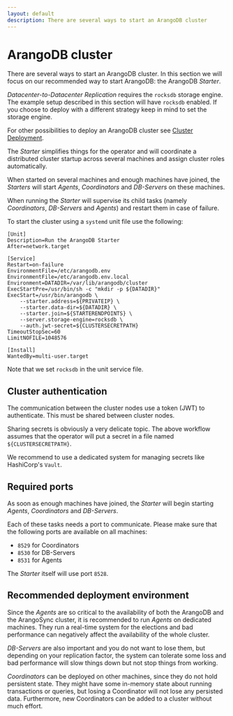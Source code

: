 ```yaml
---
layout: default
description: There are several ways to start an ArangoDB cluster
---
```

# ArangoDB cluster

There are several ways to start an ArangoDB cluster. In this section we will focus
on our recommended way to start ArangoDB: the ArangoDB _Starter_.

_Datacenter-to-Datacenter Replication_ requires the `rocksdb` storage engine. The
example setup described in this section will have `rocksdb` enabled. If you choose
to deploy with a different strategy keep in mind to set the storage engine.

For other possibilities to deploy an ArangoDB cluster see
[Cluster Deployment](deployment-cluster.html).

The _Starter_ simplifies things for the operator and will coordinate a distributed
cluster startup across several machines and assign cluster roles automatically.

When started on several machines and enough machines have joined, the _Starters_
will start _Agents_, _Coordinators_ and _DB-Servers_ on these machines.

When running the _Starter_ will supervise its child tasks (namely _Coordinators_,
_DB-Servers_ and _Agents_) and restart them in case of failure.

To start the cluster using a `systemd` unit file use the following:

```text
[Unit]
Description=Run the ArangoDB Starter
After=network.target

[Service]
Restart=on-failure
EnvironmentFile=/etc/arangodb.env
EnvironmentFile=/etc/arangodb.env.local
Environment=DATADIR=/var/lib/arangodb/cluster
ExecStartPre=/usr/bin/sh -c "mkdir -p ${DATADIR}"
ExecStart=/usr/bin/arangodb \
    --starter.address=${PRIVATEIP} \
    --starter.data-dir=${DATADIR} \
    --starter.join=${STARTERENDPOINTS} \
    --server.storage-engine=rocksdb \
    --auth.jwt-secret=${CLUSTERSECRETPATH}
TimeoutStopSec=60
LimitNOFILE=1048576

[Install]
WantedBy=multi-user.target
```

Note that we set `rocksdb` in the unit service file.

## Cluster authentication

The communication between the cluster nodes use a token (JWT) to authenticate.
This must be shared between cluster nodes.

Sharing secrets is obviously a very delicate topic. The above workflow assumes
that the operator will put a secret in a file named `${CLUSTERSECRETPATH}`.

We recommend to use a dedicated system for managing secrets like HashiCorp's `Vault`.

## Required ports

As soon as enough machines have joined, the _Starter_ will begin starting _Agents_,
_Coordinators_ and _DB-Servers_.

Each of these tasks needs a port to communicate. Please make sure that the following
ports are available on all machines:

- `8529` for Coordinators
- `8530` for DB-Servers
- `8531` for Agents

The _Starter_ itself will use port `8528`.

## Recommended deployment environment

Since the _Agents_ are so critical to the availability of both the ArangoDB and
the ArangoSync cluster, it is recommended to run _Agents_ on dedicated machines.
They run a real-time system for the elections and bad performance can negatively
affect the availability of the whole cluster.

_DB-Servers_ are also important and you do not want to lose them, but
depending on your replication factor, the system can tolerate some
loss and bad performance will slow things down but not stop things from
working.

_Coordinators_ can be deployed on other machines, since they do not hold
persistent state. They might have some in-memory state about running
transactions or queries, but losing a Coordinator will not lose any
persisted data. Furthermore, new Coordinators can be added to a cluster
without much effort.
